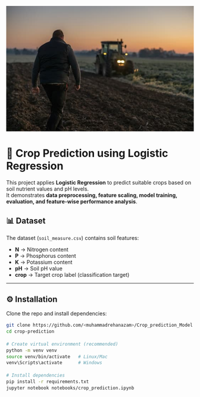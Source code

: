 ![farmer](farmer_in_a_field.jpg)

# 🌱 Crop Prediction using Logistic Regression

This project applies **Logistic Regression** to predict suitable crops based on soil nutrient values and pH levels.  
It demonstrates **data preprocessing, feature scaling, model training, evaluation, and feature-wise performance analysis**.  


## 📊 Dataset

The dataset (`soil_measure.csv`) contains soil features:

- **N** → Nitrogen content  
- **P** → Phosphorus content  
- **K** → Potassium content  
- **pH** → Soil pH value  
- **crop** → Target crop label (classification target)  

---

## ⚙️ Installation

Clone the repo and install dependencies:

```bash
git clone https://github.com/<muhammadrehanazam>/Crop_prediction_Model.git
cd crop-prediction

# Create virtual environment (recommended)
python -m venv venv
source venv/bin/activate   # Linux/Mac
venv\Scripts\activate      # Windows

# Install dependencies
pip install -r requirements.txt
jupyter notebook notebooks/crop_prediction.ipynb
